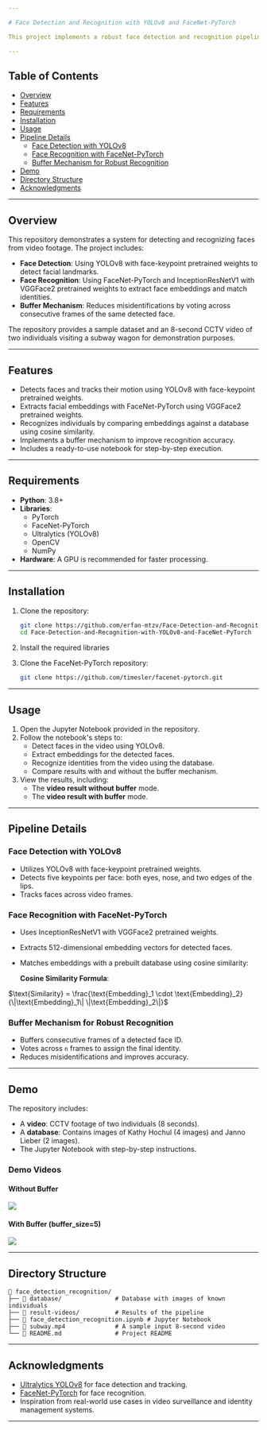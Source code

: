 ```yaml
---  

# Face Detection and Recognition with YOLOv8 and FaceNet-PyTorch  

This project implements a robust face detection and recognition pipeline using YOLOv8 for face-keypoint detection and the FaceNet-PyTorch library for face recognition. The system identifies individuals in a video using pre-recorded images in a database. Additionally, it uses a buffer mechanism to improve recognition accuracy by voting across consecutive frames.  

---  
```


## Table of Contents  
- [Overview](#overview)  
- [Features](#features)  
- [Requirements](#requirements)  
- [Installation](#installation)  
- [Usage](#usage)  
- [Pipeline Details](#pipeline-details)  
  - [Face Detection with YOLOv8](#face-detection-with-yolov8)  
  - [Face Recognition with FaceNet-PyTorch](#face-recognition-with-facenet-pytorch)  
  - [Buffer Mechanism for Robust Recognition](#buffer-mechanism-for-robust-recognition)  
- [Demo](#demo)  
- [Directory Structure](#directory-structure)  
- [Acknowledgments](#acknowledgments)  

---  

## Overview  
This repository demonstrates a system for detecting and recognizing faces from video footage. The project includes:  
- **Face Detection**: Using YOLOv8 with face-keypoint pretrained weights to detect facial landmarks.  
- **Face Recognition**: Using FaceNet-PyTorch and InceptionResNetV1 with VGGFace2 pretrained weights to extract face embeddings and match identities.  
- **Buffer Mechanism**: Reduces misidentifications by voting across consecutive frames of the same detected face.  

The repository provides a sample dataset and an 8-second CCTV video of two individuals visiting a subway wagon for demonstration purposes.  

---  

## Features  
- Detects faces and tracks their motion using YOLOv8 with face-keypoint pretrained weights.  
- Extracts facial embeddings with FaceNet-PyTorch using VGGFace2 pretrained weights.  
- Recognizes individuals by comparing embeddings against a database using cosine similarity.  
- Implements a buffer mechanism to improve recognition accuracy.  
- Includes a ready-to-use notebook for step-by-step execution.  

---  

## Requirements  
- **Python**: 3.8+  
- **Libraries**:  
  - PyTorch  
  - FaceNet-PyTorch  
  - Ultralytics (YOLOv8)  
  - OpenCV  
  - NumPy  
- **Hardware**: A GPU is recommended for faster processing.  

---  

## Installation  
1. Clone the repository:  
   ```bash  
   git clone https://github.com/erfan-mtzv/Face-Detection-and-Recognition-with-YOLOv8-and-FaceNet-PyTorch.git
   cd Face-Detection-and-Recognition-with-YOLOv8-and-FaceNet-PyTorch
   ```  
2. Install the required libraries

3. Clone the FaceNet-PyTorch repository:  
   ```bash  
   git clone https://github.com/timesler/facenet-pytorch.git  
   ```  

---  

## Usage  
1. Open the Jupyter Notebook provided in the repository.  
2. Follow the notebook's steps to:  
   - Detect faces in the video using YOLOv8.  
   - Extract embeddings for the detected faces.  
   - Recognize identities from the video using the database.  
   - Compare results with and without the buffer mechanism.  
3. View the results, including:  
   - The **video result without buffer** mode.  
   - The **video result with buffer** mode.  

---  

## Pipeline Details  

### Face Detection with YOLOv8  
- Utilizes YOLOv8 with face-keypoint pretrained weights.  
- Detects five keypoints per face: both eyes, nose, and two edges of the lips.  
- Tracks faces across video frames.  

### Face Recognition with FaceNet-PyTorch  
- Uses InceptionResNetV1 with VGGFace2 pretrained weights.  
- Extracts 512-dimensional embedding vectors for detected faces.  
- Matches embeddings with a prebuilt database using cosine similarity:  

  **Cosine Similarity Formula**:  

$\text{Similarity} = \frac{\text{Embedding}_1 \cdot \text{Embedding}_2}{\|\text{Embedding}_1\| \|\text{Embedding}_2\|}$


### Buffer Mechanism for Robust Recognition  
- Buffers consecutive frames of a detected face ID.  
- Votes across `n` frames to assign the final identity.  
- Reduces misidentifications and improves accuracy.  

---  

## Demo  
The repository includes:  
- A **video**: CCTV footage of two individuals (8 seconds).  
- A **database**: Contains images of Kathy Hochul (4 images) and Janno Lieber (2 images).  
- The Jupyter Notebook with step-by-step instructions.  

### Demo Videos  

#### Without Buffer  
![](https://github.com/erfan-mtzv/Face-Detection-and-Recognition-with-YOLOv8-and-FaceNet-PyTorch/blob/main/result-videos/without-buffer-result.gif)

#### With Buffer (buffer_size=5)
![](https://github.com/erfan-mtzv/Face-Detection-and-Recognition-with-YOLOv8-and-FaceNet-PyTorch/blob/main/result-videos/buffer-result.gif)


---  

## Directory Structure  
```  
📁 face_detection_recognition/  
├── 📂 database/               # Database with images of known individuals  
├── 📂 result-videos/          # Results of the pipeline  
├── 📄 face_detection_recognition.ipynb # Jupyter Notebook  
├── 📄 subway.mp4              # A sample input 8-second video  
└── 📜 README.md               # Project README  
```  

---  

## Acknowledgments  
- [Ultralytics YOLOv8](https://github.com/ultralytics/ultralytics) for face detection and tracking.  
- [FaceNet-PyTorch](https://github.com/timesler/facenet-pytorch) for face recognition.  
- Inspiration from real-world use cases in video surveillance and identity management systems.  

---  
